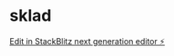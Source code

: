 # sklad

[Edit in StackBlitz next generation editor ⚡️](https://stackblitz.com/~/github.com/MrIgDem/sklad)